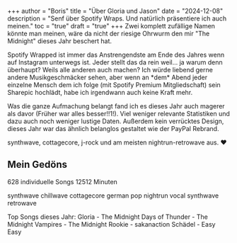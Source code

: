 +++
author = "Boris"
title = "Über Gloria und Jason"
date = "2024-12-08"
description = "Senf über Spotify Wraps. Und natürlich präsentiere ich auch meinen."
toc = "true"
draft = "true"
+++
Zwei komplett zufällige Namen könnte man meinen, wäre da nicht der riesige Ohrwurm den mir "The Midnight" dieses Jahr beschert hat. 

<!--more--> Spotify Wrapped ist immer das Anstrengendste am Ende des Jahres wenn auf Instagram unterwegs ist. Jeder stellt das da rein weil... ja warum denn überhaupt? Weils alle anderen auch machen? Ich würde liebend gerne andere Musikgeschmäcker sehen, aber wenn an *dem* Abend jeder einzelne Mensch dem ich folge (mit Spotify Premium Mitgliedschaft) sein Sharepic hochlädt, habe ich irgendwann auch keine Kraft mehr. 

Was die ganze Aufmachung belangt fand ich es dieses Jahr auch magerer als davor (Früher war alles besser!!1!). Viel weniger relevante Statistiken und dazu auch noch weniger lustige Daten. Außerdem kein verrücktes Design, dieses Jahr war das ähnlich belanglos gestaltet wie der PayPal Rebrand.

synthwave, cottagecore, j-rock und am meisten nightrun-retrowave aus.
:heart:

## Mein Gedöns 

628 individuelle Songs
12512 Minuten

synthwave chillwave
cottagecore german pop
nightrun vocal synthwave retrowave

Top Songs dieses Jahr:
Gloria - The Midnight
Days of Thunder - The Midnight
Vampires - The Midnight
Rookie - sakanaction
Schädel - Easy Easy